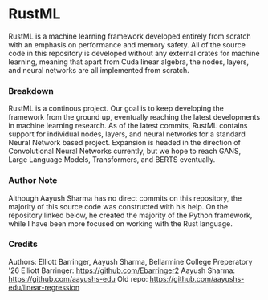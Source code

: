 # RustML

RustML is a machine learning framework developed entirely from scratch with an emphasis on performance and memory safety. All of the source code in this repository is developed without any external crates for machine learning, meaning that apart from Cuda linear algebra, the nodes, layers, and neural networks are all implemented from scratch.

### Breakdown
RustML is a continous project. Our goal is to keep developing the framework from the ground up, eventually reaching the latest developments in machine learning research. As of the latest commits, RustML contains support for individual nodes, layers, and neural networks for a standard Neural Network based project. Expansion is headed in the direction of Convolutional Neural Networks currently, but we hope to reach GANS, Large Language Models, Transformers, and BERTS eventually. 


### Author Note
Although Aayush Sharma has no direct commits on this repository, the majority of this source code was constructed with his help. On the repository linked below, he created the majority of the Python framework, while I have been more focused on working with the Rust language.

### Credits
Authors: Elliott Barringer, Aayush Sharma, Bellarmine College Preperatory '26
Elliott Barringer: https://github.com/Ebarringer2
Aayush Sharma: https://github.com/aayushs-edu
Old repo: https://github.com/aayushs-edu/linear-regression
